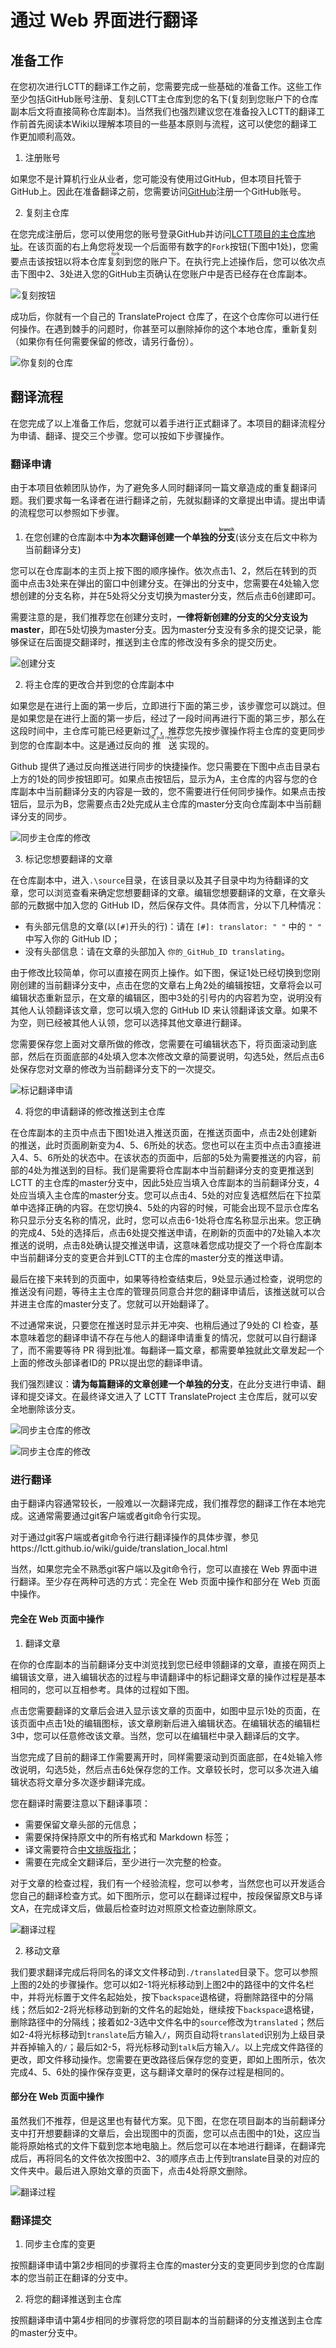 # 通过 Web 界面进行翻译

## 准备工作
在您初次进行LCTT的翻译工作之前，您需要完成一些基础的准备工作。这些工作至少包括GitHub账号注册、复刻LCTT主仓库到您的名下(复刻到您账户下的仓库副本后文将直接简称仓库副本)。当然我们也强烈建议您在准备投入LCTT的翻译工作前首先阅读本Wiki以理解本项目的一些基本原则与流程，这可以使您的翻译工作更加顺利高效。

1. 注册账号

如果您不是计算机行业从业者，您可能没有使用过GitHub，但本项目托管于GitHub上。因此在准备翻译之前，您需要访问[GitHub](https://github.com/)注册一个GitHub账号。

2. 复刻主仓库

在您完成注册后，您可以使用您的账号登录GitHub并访问[LCTT项目的主仓库地址](https://github.com/LCTT/TranslateProject)。在该页面的右上角您将发现一个后面带有数字的`Fork`按钮(下图中1处)，您需要点击该按钮以将本仓库<ruby>复刻<rt>fork</rt></ruby>到您的账户下。在执行完上述操作后，您可以依次点击下图中2、3处进入您的GitHub主页确认在您账户中是否已经存在仓库副本。

![复刻按钮](../images/guide_images/fork_step1.png)

成功后，你就有一个自己的 TranslateProject 仓库了，在这个仓库你可以进行任何操作。在遇到棘手的问题时，你甚至可以删除掉你的这个本地仓库，重新复刻（如果你有任何需要保留的修改，请另行备份）。

![你复刻的仓库](../images/guide_images/fork_repo3.png)

## 翻译流程

在您完成了以上准备工作后，您就可以着手进行正式翻译了。本项目的翻译流程分为申请、翻译、提交三个步骤。您可以按如下步骤操作。

### 翻译申请

由于本项目依赖团队协作，为了避免多人同时翻译同一篇文章造成的重复翻译问题。我们要求每一名译者在进行翻译之前，先就拟翻译的文章提出申请。提出申请的流程您可以参照如下步骤。

1. 在您创建的仓库副本中**为本次翻译创建一个单独的<ruby>分支<rt>branch</rt></ruby>**(该分支在后文中称为当前翻译分支)

您可以在仓库副本的主页上按下图的顺序操作。依次点击1、2，然后在转到的页面中点击3处来在弹出的窗口中创建分支。在弹出的分支中，您需要在4处输入您想创建的分支名称，并在5处将父分支切换为master分支，然后点击6创建即可。

需要注意的是，我们推荐您在创建分支时，**一律将新创建的分支的父分支设为master**，即在5处切换为master分支。因为master分支没有多余的提交记录，能够保证在后面提交翻译时，推送到主仓库的修改没有多余的提交历史。

![创建分支](../images/guide_images/request_step1.png)

2. 将主仓库的更改合并到您的仓库副本中

如果您是在进行上面的第一步后，立即进行下面的第三步，该步骤您可以跳过。但是如果您是在进行上面的第一步后，经过了一段时间再进行下面的第三步，那么在这段时间中，主仓库可能已经更新过了，推荐您先按步骤操作将主仓库的变更同步到您的仓库副本中。这是通过反向的<ruby>推送<rt>PR, pull request</rt></ruby>实现的。

Github 提供了通过反向推送进行同步的快捷操作。您只需要在下图中点击目录右上方的1处的同步按钮即可。如果点击按钮后，显示为A，主仓库的内容与您的仓库副本中当前翻译分支的内容是一致的，您不需要进行任何同步操作。如果点击按钮后，显示为B，您需要点击2处完成从主仓库的master分支向仓库副本中当前翻译分支的同步。

![同步主仓库的修改](../images/guide_images/request_step2.png)

3. 标记您想要翻译的文章

在仓库副本中，进入`.\source`目录，在该目录以及其子目录中均为待翻译的文章，您可以浏览查看来确定您想要翻译的文章。编辑您想要翻译的文章，在文章头部的元数据中加入您的 GitHub ID，然后保存文件。具体而言，分以下几种情况：
* 有头部元信息的文章(以`[#]`开头的行)：请在 `[#]: translator: " "` 中的 `" "` 中写入你的 GitHub ID；
* 没有头部信息：请在文章的头部加入 `你的_GitHub_ID translating`。

由于修改比较简单，你可以直接在网页上操作。如下图，保证1处已经切换到您刚刚创建的当前翻译分支中，点击在您的文章右上角2处的编辑按钮，文章将会以可编辑状态重新显示，在文章的编辑区，图中3处的引号内的内容若为空，说明没有其他人认领翻译该文章，您可以填入您的 GitHub ID 来认领翻译该文章。如果不为空，则已经被其他人认领，您可以选择其他文章进行翻译。

您需要保存您上面对文章所做的修改，您需要在可编辑状态下，将页面滚动到底部，然后在页面底部的4处填入您本次修改文章的简要说明，勾选5处，然后点击6处保存您对文章的修改为当前翻译分支下的一次提交。

![标记翻译申请](../images/guide_images/request_step3.png)

4. 将您的申请翻译的修改推送到主仓库

在仓库副本的主页中点击下图1处进入推送页面，在推送页面中，点击2处创建新的推送，此时页面刷新变为4、5、6所处的状态。您也可以在主页中点击3直接进入4、5、6所处的状态中。在该状态的页面中，后部的5处为需要推送的内容，前部的4处为推送到的目标。我们是需要将仓库副本中当前翻译分支的变更推送到 LCTT 的主仓库的master分支中，因此5处应当填入仓库副本的当前翻译分支，4处应当填入主仓库的master分支。您可以点击4、5处的对应复选框然后在下拉菜单中选择正确的内容。在您切换4、5处的内容的时候，可能会出现不显示仓库名称只显示分支名称的情况，此时，您可以点击6-1处将仓库名称显示出来。您正确的完成4、5处的选择后，点击6处提交推送申请，在刷新的页面中的7处输入本次推送的说明，点击8处确认提交推送申请，这意味着您成功提交了一个将仓库副本中当前翻译分支的变更合并到LCTT的主仓库的master分支的推送申请。

最后在接下来转到的页面中，如果等待检查结束后，9处显示通过检查，说明您的推送没有问题，等待主主仓库的管理员同意合并您的翻译申请后，该推送就可以合并进主仓库的master分支了。您就可以开始翻译了。

不过通常来说，只要您在推送时显示并无冲突、也稍后通过了9处的 CI 检查，基本意味着您的翻译申请不存在与他人的翻译申请重复的情况，您就可以自行翻译了，而不需要等待 PR 得到批准。每翻译一篇文章，都需要单独就此文章发起一个上面的修改头部译者ID的 PR以提出您的翻译申请。

我们强烈建议：**请为每篇翻译的文章创建一个单独的分支**，在此分支进行申请、翻译和提交译文。在最终译文进入了 LCTT TranslateProject 主仓库后，就可以安全地删除该分支。


![同步主仓库的修改](../images/guide_images/request_step4.png)

![同步主仓库的修改](../images/guide_images/request_step5.png)


### 进行翻译

由于翻译内容通常较长，一般难以一次翻译完成，我们推荐您的翻译工作在本地完成。这通常需要通过git客户端或者git命令行实现。

对于通过git客户端或者git命令行进行翻译操作的具体步骤，参见https://lctt.github.io/wiki/guide/translation_local.html

当然，如果您完全不熟悉git客户端以及git命令行，您可以直接在 Web 界面中进行翻译。至少存在两种可选的方式：完全在 Web 页面中操作和部分在 Web 页面中操作。

#### 完全在 Web 页面中操作

1. 翻译文章


在你的仓库副本的当前翻译分支中浏览找到您已经申领翻译的文章，直接在网页上编辑该文章，进入编辑状态的过程与申请翻译中的标记翻译文章的操作过程是基本相同的，您可以互相参考。具体的过程如下图。

点击您需要翻译的文章后会进入显示该文章的页面中，如图中显示1处的页面，在该页面中点击1处的编辑图标，该文章刷新后进入编辑状态。在编辑状态的编辑栏3中，您可以任意修改该文章。当然，您可以在编辑栏中录入翻译后的文字。

当您完成了目前的翻译工作需要离开时，同样需要滚动到页面底部，在4处输入修改说明，勾选5处，然后点击6处保存您的工作。文章较长时，您可以多次进入编辑状态将文章分多次逐步翻译完成。

您在翻译时需要注意以下翻译事项：
* 需要保留文章头部的元信息；
* 需要保持保持原文中的所有格式和 Markdown 标签；
* 译文需要符合[中文排版指北](https://lctt.github.io/wiki/tutorials/copywriting.html)；
* 需要在完成全文翻译后，至少进行一次完整的检查。

对于文章的检查过程，我们有一个经验流程，您可以参考，当然您也可以开发适合您自己的翻译检查方式。如下图所示，您可以在翻译过程中，按段保留原文B与译文A，在完成译文后，做最后检查时边对照原文检查边删除原文。

![翻译过程](../images/guide_images/translate_step1.png)


2. 移动文章

我们要求翻译完成后将同名的译文文件移动到`./translated`目录下。您可以参照上图的2处的步骤操作。您可以如2-1将光标移动到上图2中的路径中的文件名栏中，并将光标置于文件名起始处，按下`backspace`退格键，将删除路径中的分隔线；然后如2-2将光标移动到新的文件名的起始处，继续按下`backspace`退格键，删除路径中的分隔线；接着如2-3选中文件名中的`source`修改为`translated`；然后如2-4将光标移动到`translate`后方输入`/`，网页自动将`translated`识别为上级目录并吞掉输入的`/`；最后如2-5，将光标移动到`talk`后方输入`/`。以上完成文件路径的更改，即文件移动操作。您需要在更改路径后保存您的变更，即如上图所示，依次完成4、5、6处的操作保存变更，这与翻译文章时的保存过程是相同的。

#### 部分在 Web 页面中操作

虽然我们不推荐，但是这里也有替代方案。见下图，在您在项目副本的当前翻译分支中打开想要翻译的文章后，会出现图中的页面，您可以点击图中的1处，这应当能将原始格式的文件下载到您本地电脑上。然后您可以在本地进行翻译，在翻译完成后，再将同名的文件依次按图中2、3的顺序点击上传到translate目录的对应的文件夹中。最后进入原始文章的页面下，点击4处将原文删除。

![翻译过程](../images/guide_images/translate_step2.png)


### 翻译提交

1. 同步主仓库的变更

按照翻译申请中第2步相同的步骤将主仓库的master分支的变更同步到您的仓库副本的您当前正在翻译的分支中。

2. 将您的翻译推送到主仓库

按照翻译申请中第4步相同的步骤将您的项目副本的当前翻译的分支推送到主仓库的master分支中。
